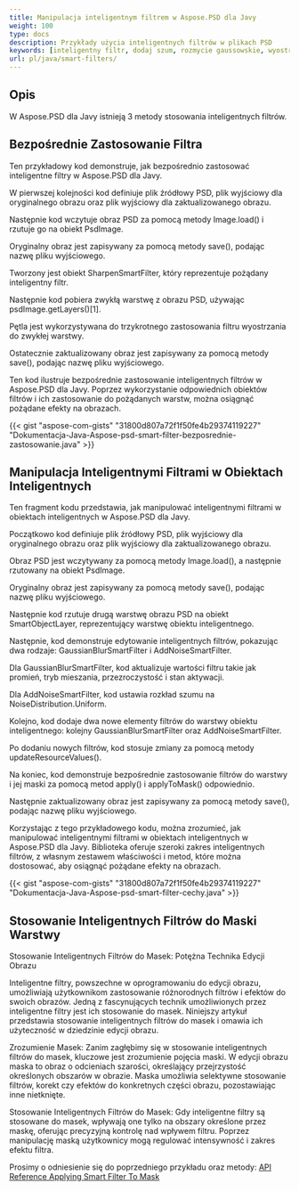 ```yaml
---
title: Manipulacja inteligentnym filtrem w Aspose.PSD dla Javy
weight: 100
type: docs
description: Przykłady użycia inteligentnych filtrów w plikach PSD
keywords: [inteligentny filtr, dodaj szum, rozmycie gaussowskie, wyostrzanie, filtr, filtr PSD, API PSD, java, przykład kodu]
url: pl/java/smart-filters/
---
```


## **Opis**

W Aspose.PSD dla Javy istnieją 3 metody stosowania inteligentnych filtrów.

## **Bezpośrednie Zastosowanie Filtra**

Ten przykładowy kod demonstruje, jak bezpośrednio zastosować inteligentne filtry w Aspose.PSD dla Javy.

W pierwszej kolejności kod definiuje plik źródłowy PSD, plik wyjściowy dla oryginalnego obrazu oraz plik wyjściowy dla zaktualizowanego obrazu.

Następnie kod wczytuje obraz PSD za pomocą metody Image.load() i rzutuje go na obiekt PsdImage.

Oryginalny obraz jest zapisywany za pomocą metody save(), podając nazwę pliku wyjściowego.

Tworzony jest obiekt SharpenSmartFilter, który reprezentuje pożądany inteligentny filtr.

Następnie kod pobiera zwykłą warstwę z obrazu PSD, używając psdImage.getLayers()[1].

Pętla jest wykorzystywana do trzykrotnego zastosowania filtru wyostrzania do zwykłej warstwy.

Ostatecznie zaktualizowany obraz jest zapisywany za pomocą metody save(), podając nazwę pliku wyjściowego.

Ten kod ilustruje bezpośrednie zastosowanie inteligentnych filtrów w Aspose.PSD dla Javy. Poprzez wykorzystanie odpowiednich obiektów filtrów i ich zastosowanie do pożądanych warstw, można osiągnąć pożądane efekty na obrazach.

{{< gist "aspose-com-gists" "31800d807a72f1f50fe4b29374119227" "Dokumentacja-Java-Aspose-psd-smart-filter-bezposrednie-zastosowanie.java" >}}

## **Manipulacja Inteligentnymi Filtrami w Obiektach Inteligentnych**

Ten fragment kodu przedstawia, jak manipulować inteligentnymi filtrami w obiektach inteligentnych w Aspose.PSD dla Javy.

Początkowo kod definiuje plik źródłowy PSD, plik wyjściowy dla oryginalnego obrazu oraz plik wyjściowy dla zaktualizowanego obrazu.

Obraz PSD jest wczytywany za pomocą metody Image.load(), a następnie rzutowany na obiekt PsdImage.

Oryginalny obraz jest zapisywany za pomocą metody save(), podając nazwę pliku wyjściowego.

Następnie kod rzutuje drugą warstwę obrazu PSD na obiekt SmartObjectLayer, reprezentujący warstwę obiektu inteligentnego.

Następnie, kod demonstruje edytowanie inteligentnych filtrów, pokazując dwa rodzaje: GaussianBlurSmartFilter i AddNoiseSmartFilter.

Dla GaussianBlurSmartFilter, kod aktualizuje wartości filtru takie jak promień, tryb mieszania, przezroczystość i stan aktywacji.

Dla AddNoiseSmartFilter, kod ustawia rozkład szumu na NoiseDistribution.Uniform.

Kolejno, kod dodaje dwa nowe elementy filtrów do warstwy obiektu inteligentnego: kolejny GaussianBlurSmartFilter oraz AddNoiseSmartFilter.

Po dodaniu nowych filtrów, kod stosuje zmiany za pomocą metody updateResourceValues().

Na koniec, kod demonstruje bezpośrednie zastosowanie filtrów do warstwy i jej maski za pomocą metod apply() i applyToMask() odpowiednio.

Następnie zaktualizowany obraz jest zapisywany za pomocą metody save(), podając nazwę pliku wyjściowego.

Korzystając z tego przykładowego kodu, można zrozumieć, jak manipulować inteligentnymi filtrami w obiektach inteligentnych w Aspose.PSD dla Javy. Biblioteka oferuje szeroki zakres inteligentnych filtrów, z własnym zestawem właściwości i metod, które można dostosować, aby osiągnąć pożądane efekty na obrazach.

{{< gist "aspose-com-gists" "31800d807a72f1f50fe4b29374119227" "Dokumentacja-Java-Aspose-psd-smart-filter-cechy.java" >}}

## **Stosowanie Inteligentnych Filtrów do Maski Warstwy**

Stosowanie Inteligentnych Filtrów do Masek: Potężna Technika Edycji Obrazu

Inteligentne filtry, powszechne w oprogramowaniu do edycji obrazu, umożliwiają użytkownikom zastosowanie różnorodnych filtrów i efektów do swoich obrazów. Jedną z fascynujących technik umożliwionych przez inteligentne filtry jest ich stosowanie do masek. Niniejszy artykuł przedstawia stosowanie inteligentnych filtrów do masek i omawia ich użyteczność w dziedzinie edycji obrazu.

Zrozumienie Masek: Zanim zagłębimy się w stosowanie inteligentnych filtrów do masek, kluczowe jest zrozumienie pojęcia maski. W edycji obrazu maska to obraz o odcieniach szarości, określający przejrzystość określonych obszarów w obrazie. Maska umożliwia selektywne stosowanie filtrów, korekt czy efektów do konkretnych części obrazu, pozostawiając inne nietknięte.

Stosowanie Inteligentnych Filtrów do Masek: Gdy inteligentne filtry są stosowane do masek, wpływają one tylko na obszary określone przez maskę, oferując precyzyjną kontrolę nad wpływem filtru. Poprzez manipulację maską użytkownicy mogą regulować intensywność i zakres efektu filtra.

Prosimy o odniesienie się do poprzedniego przykładu oraz metody: [API Reference Applying Smart Filter To Mask](https://reference.aspose.com/psd/java/com.aspose.psd.fileformats.psd.layers.smartfilters/smartfilter/#apply_to_mask_layer_with_mask_2)
